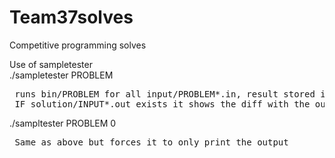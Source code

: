 # Team37solves
Competitive programming solves

Use of sampletester <br>
./sampletester PROBLEM
<pre> runs bin/PROBLEM for all input/PROBLEM*.in, result stored in output/OUTPUT*.out,
 IF solution/INPUT*.out exists it shows the diff with the output otherwise the output is printed </pre>

./sampltester PROBLEM 0
<pre> Same as above but forces it to only print the output
